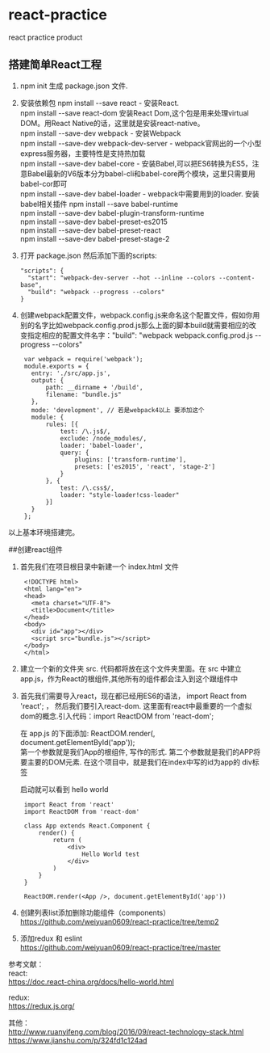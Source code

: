 # react-practice
react practice product


## 搭建简单React工程
1. npm init 生成 package.json 文件.
2. 安装依赖包
   npm install --save react - 安装React.  
   npm install --save react-dom 安装React Dom,这个包是用来处理virtual DOM。用React Native的话，这里就是安装react-native。  
   npm install --save-dev webpack - 安装Webpack  
   npm install --save-dev webpack-dev-server - webpack官网出的一个小型express服务器，主要特性是支持热加载  
   npm install --save-dev babel-core - 安装Babel,可以把ES6转换为ES5，注意Babel最新的V6版本分为babel-cli和babel-core两个模块，这里只需要用babel-cor即可  
   npm install --save-dev babel-loader - webpack中需要用到的loader.
   安装babel相关插件
   npm install --save babel-runtime  
   npm install --save-dev babel-plugin-transform-runtime  
   npm install --save-dev babel-preset-es2015  
   npm install --save-dev babel-preset-react  
   npm install --save-dev babel-preset-stage-2  
3. 打开 package.json 然后添加下面的scripts:

       "scripts": {
         "start": "webpack-dev-server --hot --inline --colors --content-base",
         "build": "webpack --progress --colors"
       }
 
4. 创建webpack配置文件，webpack.config.js来命名这个配置文件，假如你用别的名字比如webpack.config.prod.js那么上面的脚本build就需要相应的改变指定相应的配置文件名字："build": "webpack webpack.config.prod.js --progress --colors"
    
        var webpack = require('webpack');
        module.exports = {
          entry: './src/app.js',
          output: {
              path: __dirname + '/build',
              filename: "bundle.js"
          },
          mode: 'development', // 若是webpack4以上 要添加这个
          module: {
              rules: [{
                  test: /\.js$/,
                  exclude: /node_modules/,
                  loader: 'babel-loader',
                  query: {
                      plugins: ['transform-runtime'],
                      presets: ['es2015', 'react', 'stage-2']
                  }
              }, {
                  test: /\.css$/,
                  loader: "style-loader!css-loader"
              }]
          }
        };

以上基本环境搭建完。

##创建react组件
1. 首先我们在项目根目录中新建一个 index.html 文件     

        <!DOCTYPE html>
        <html lang="en">
        <head>
          <meta charset="UTF-8">
          <title>Document</title>
        </head>
        <body>
          <div id="app"></div>
          <script src="bundle.js"></script>
        </body>
        </html>
        
2. 建立一个新的文件夹 src. 代码都将放在这个文件夹里面。在 src 中建立 app.js，作为React的根组件,其他所有的组件都会注入到这个跟组件中
3. 首先我们需要导入react，现在都已经用ES6的语法， import React from 'react'; ， 然后我们要引入react-dom. 这里面有react中最重要的一个虚拟dom的概念.引入代码：import ReactDOM from 'react-dom';
    
    在 app.js 的下面添加: ReactDOM.render(<App />, document.getElementById('app'));  
    第一个参数就是我们App的根组件, 写作<App />的形式. 第二个参数就是我们的APP将要主要的DOM元素. 在这个项目中，就是我们在index中写的id为app的 div标签

    启动就可以看到 hello world
    
        import React from 'react'
        import ReactDOM from 'react-dom'
        
        class App extends React.Component {
            render() {
                return (
                    <div>
                        Hello World test
                    </div>
                )
            }
        }
        
        ReactDOM.render(<App />, document.getElementById('app'))
        
4. 创建列表list添加删除功能组件（components）  
    https://github.com/weiyuan0609/react-practice/tree/temp2

5. 添加redux 和 eslint  
    https://github.com/weiyuan0609/react-practice/tree/master
        
    


参考文献：  
react:  
https://doc.react-china.org/docs/hello-world.html
   
redux:   
https://redux.js.org/

其他：  
http://www.ruanyifeng.com/blog/2016/09/react-technology-stack.html
https://www.jianshu.com/p/324fd1c124ad